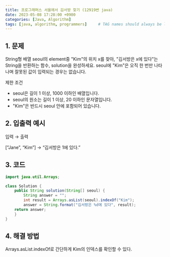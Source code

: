 ```yaml
---
title: 프로그래머스 서울에서 김서방 찾기 (12919번 java)
date: 2023-05-08 17:28:00 +0900
categories: [Java, Algorithm]
tags: [java, algorithm, programmers]     # TAG names should always be lowercase
---
```


## 1. 문제

String형 배열 seoul의 element중 "Kim"의 위치 x를 찾아, "김서방은 x에 있다"는 String을 반환하는 함수, solution을 완성하세요. seoul에 "Kim"은 오직 한 번만 나타나며 잘못된 값이 입력되는 경우는 없습니다.

제한 조건

- seoul은 길이 1 이상, 1000 이하인 배열입니다.
- seoul의 원소는 길이 1 이상, 20 이하인 문자열입니다.
- "Kim"은 반드시 seoul 안에 포함되어 있습니다.

## 2. 입출력 예시

입력 → 출력

[”Jane”, “Kim”] → “김서방은 1에 있다.”

## 3. 코드

```java
import java.util.Arrays;

class Solution {
    public String solution(String[] seoul) {
        String answer = "";
        int result = Arrays.asList(seoul).indexOf("Kim");
        answer = String.format("김서방은 %d에 있다", result);
    return answer;
    }
}
```

## 4. 해결 방법

Arrays.asList.indexOf로 간단하게 Kim의 인덱스를 확인할 수 있다.